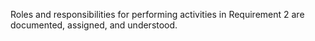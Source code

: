 Roles and responsibilities for performing activities in Requirement 2 are documented, assigned, and understood.